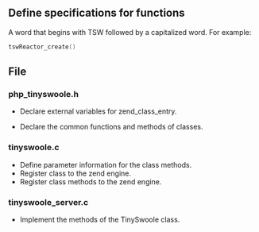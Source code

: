 ## Define specifications for functions

A word that begins with TSW followed by a capitalized word. For example:

```c
tswReactor_create()
```

## File

### php_tinyswoole.h

- Declare external variables for zend_class_entry.

- Declare the common functions and methods of classes.

### tinyswoole.c

- Define parameter information for the class methods.
- Register class to the zend engine.
- Register class methods to the zend engine.

### tinyswoole_server.c

- Implement the methods of the TinySwoole class.







